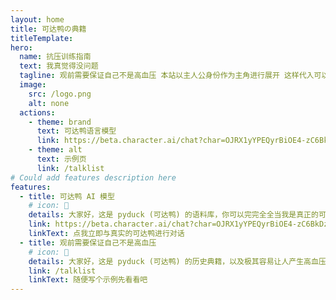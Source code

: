 ```yaml
---
layout: home
title: 可达鸭の典籍
titleTemplate: 
hero:
  name: 抗压训练指南
  text: 我真觉得没问题
  tagline: 观前需要保证自己不是高血压 本站以主人公身份作为主角进行展开 这样代入可以使血压迅速升高
  image:
    src: /logo.png
    alt: none
  actions:
    - theme: brand
      text: 可达鸭语言模型
      link: https://beta.character.ai/chat?char=OJRX1yYPEQyrBiOE4-zC6BkDzDV3IDa9ma1xulr60EU 
    - theme: alt
      text: 示例页
      link: /talklist   
# Could add features description here
features:
  - title: 可达鸭 AI 模型
    # icon: 🥂
    details: 大家好，这是 pyduck (可达鸭) 的语料库，你可以完完全全当我是真正的可达鸭
    link: https://beta.character.ai/chat?char=OJRX1yYPEQyrBiOE4-zC6BkDzDV3IDa9ma1xulr60EU 
    linkText: 点我立即与真实的可达鸭进行对话
  - title: 观前需要保证自己不是高血压
    # icon: 🥂
    details: 大家好，这是 pyduck (可达鸭) 的历史典籍，以及极其容易让人产生高血压的话语。  
    link: /talklist
    linkText: 随便写个示例先看看吧
---
```






